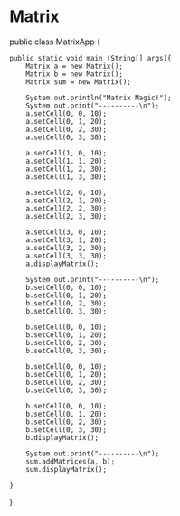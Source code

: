 # Matrix


public class MatrixApp {
    
    public static void main (String[] args){
        Matrix a = new Matrix();
        Matrix b = new Matrix();
        Matrix sum = new Matrix();
   
        System.out.println("Matrix Magic!");
        System.out.print("----------\n");
        a.setCell(0, 0, 10);
        a.setCell(0, 1, 20);
        a.setCell(0, 2, 30);
        a.setCell(0, 3, 30);
        
        a.setCell(1, 0, 10);
        a.setCell(1, 1, 20);
        a.setCell(1, 2, 30);
        a.setCell(1, 3, 30);
        
        a.setCell(2, 0, 10);
        a.setCell(2, 1, 20);
        a.setCell(2, 2, 30);
        a.setCell(2, 3, 30);
        
        a.setCell(3, 0, 10);
        a.setCell(3, 1, 20);
        a.setCell(3, 2, 30);
        a.setCell(3, 3, 30);
        a.displayMatrix();
        
        System.out.print("----------\n");
        b.setCell(0, 0, 10);
        b.setCell(0, 1, 20);
        b.setCell(0, 2, 30);
        b.setCell(0, 3, 30);
        
        b.setCell(0, 0, 10);
        b.setCell(0, 1, 20);
        b.setCell(0, 2, 30);
        b.setCell(0, 3, 30);
        
        b.setCell(0, 0, 10);
        b.setCell(0, 1, 20);
        b.setCell(0, 2, 30);
        b.setCell(0, 3, 30);
        
        b.setCell(0, 0, 10);
        b.setCell(0, 1, 20);
        b.setCell(0, 2, 30);
        b.setCell(0, 3, 30);
        b.displayMatrix();
       
        System.out.print("----------\n");
        sum.addMatrices(a, b);
        sum.displayMatrix();
        
    }
}
